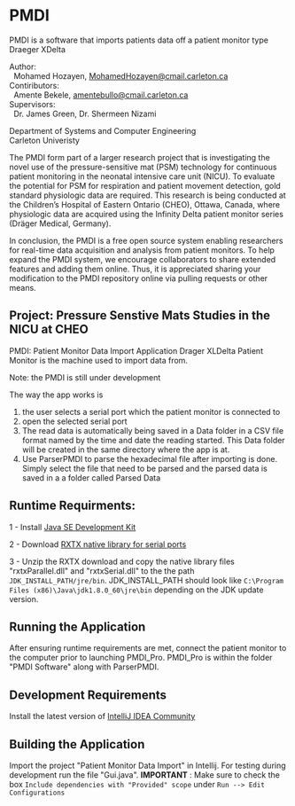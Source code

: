 # PMDI
PMDI is a software that imports patients data off a patient monitor type Draeger XDelta

Author: 
<br />
&nbsp;&nbsp;Mohamed Hozayen, MohamedHozayen@cmail.carleton.ca
<br />
Contiributors:
<br />
&nbsp;&nbsp;Amente Bekele, amentebullo@cmail.carleton.ca
<br />
Supervisors: 
<br />
&nbsp;&nbsp;Dr. James Green, Dr. Shermeen Nizami
<br />

Department of Systems and Computer Engineering 
<br />
Carleton Univeristy
<br />
	
The PMDI form part of a larger research project that is investigating the novel use of the pressure-sensitive mat (PSM) technology for continuous patient monitoring in the neonatal intensive care unit (NICU). To evaluate the potential for PSM for respiration and patient movement detection, gold standard physiologic data are required. This research is being conducted at the Children’s Hospital of Eastern Ontario (CHEO), Ottawa, Canada, where physiologic data are acquired using the Infinity Delta patient monitor series (Dräger Medical, Germany).

In conclusion, the PMDI is a free open source system enabling researchers for real-time data acquisition and analysis from patient monitors. To help expand the PMDI system, we encourage collaborators to share extended features and adding them online. Thus, it is appreciated sharing your modification to the PMDI repository online via pulling requests or other means.

Project: Pressure Senstive Mats Studies in the NICU at CHEO
-----------------------------------------------------------------------------------------------------------------

PMDI: Patient Monitor Data Import Application
Drager XLDelta Patient Monitor is the machine used to import data from. 

Note: the PMDI is still under development 

The way the app works is 
1. the user selects a serial port which the patient monitor is connected to
2. open the selected serial port
3. The read data is automatically being saved in a Data folder in a CSV file format named by the time 
and date the reading started. This Data folder will be created in the same directory where the app is at.
4. Use ParserPMDI to parse the hexadecimal file after importing is done. Simply select the file that need to be
parsed and the parsed data is saved in a a folder called Parsed Data


## Runtime Requirments: 

1 - Install [Java SE Development Kit](http://www.oracle.com/technetwork/java/javase/downloads/jdk8-downloads-2133151.html)
	
2 - Download [RXTX native library for serial ports](http://rxtx.qbang.org/wiki/index.php/Download) 

3 - Unzip the RXTX download and copy the native library files "rxtxParallel.dll" and "rxtxSerial.dll" to the the path `JDK_INSTALL_PATH/jre/bin`. JDK_INSTALL_PATH should look like `C:\Program Files (x86)\Java\jdk1.8.0_60\jre\bin` depending on the JDK update version.

## Running the Application

After ensuring runtime requirements are met, connect the patient monitor to the computer prior to launching PMDI_Pro. PMDI_Pro is within the folder "PMDI Software" along with ParserPMDI.

## Development Requirements

Install the latest version of [IntelliJ IDEA Community](https://www.jetbrains.com/idea/download/#section=windows) 

## Building the Application

Import the project "Patient Monitor Data Import" in Intellij. For testing during development run the file "Gui.java". **IMPORTANT** : Make sure to check the box `Include dependencies with "Provided" scope` under `Run --> Edit Configurations`
